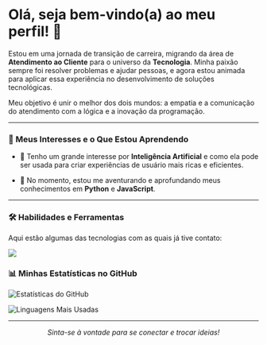 # Olá, seja bem-vindo(a) ao meu perfil! 👋

Estou em uma jornada de transição de carreira, migrando da área de **Atendimento ao Cliente** para o universo da **Tecnologia**. Minha paixão sempre foi resolver problemas e ajudar pessoas, e agora estou animada para aplicar essa experiência no desenvolvimento de soluções tecnológicas.

Meu objetivo é unir o melhor dos dois mundos: a empatia e a comunicação do atendimento com a lógica e a inovação da programação.

---

### 🔭 Meus Interesses e o Que Estou Aprendendo

- 🤖 Tenho um grande interesse por **Inteligência Artificial** e como ela pode ser usada para criar experiências de usuário mais ricas e eficientes.

- 🌱 No momento, estou me aventurando e aprofundando meus conhecimentos em **Python** e **JavaScript**.

---

### 🛠️ Habilidades e Ferramentas

Aqui estão algumas das tecnologias com as quais já tive contato:

<p align="left">
  <a href="https://skillicons.dev">
    <img src="https://skillicons.dev/icons?i=html,css,python,javascript" />
  </a>
</p>

### 📊 Minhas Estatísticas no GitHub

![Estatísticas do GitHub](https://github-readme-stats.vercel.app/api?username=cyyzone&show_icons=true&theme=radical&hide_border=true&count_private=true)

![Linguagens Mais Usadas](https://github-readme-stats.vercel.app/api/top-langs/?username=seu-cyzzone&layout=compact&theme=radical&hide_border=true)

---

<p align="center">
  <em>Sinta-se à vontade para se conectar e trocar ideias!</em>
</p>
